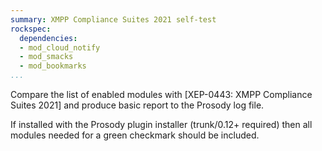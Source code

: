 ```yaml
---
summary: XMPP Compliance Suites 2021 self-test
rockspec:
  dependencies:
  - mod_cloud_notify
  - mod_smacks
  - mod_bookmarks
...
```


Compare the list of enabled modules with
[XEP-0443: XMPP Compliance Suites 2021] and produce basic report to the
Prosody log file.

If installed with the Prosody plugin installer (trunk/0.12+ required)
then all modules needed for a green checkmark should be included.
